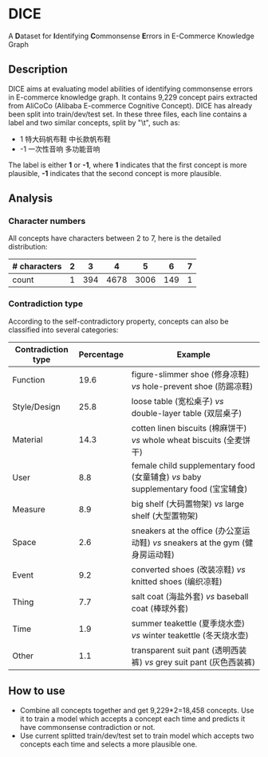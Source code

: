 # DICE
A **D**ataset for **I**dentifying **C**ommonsense **E**rrors in E-Commerce Knowledge Graph

## Description
DICE aims at evaluating model abilities of identifying commonsense errors in E-commerce knowledge graph. It contains 9,229 concept pairs extracted from AliCoCo (Alibaba E-commerce Cognitive Concept). DICE has already been split into train/dev/test set. In these three files,  each line contains a label and two similar concepts, split by "\t", such as:
- 1 特大码帆布鞋  中长款帆布鞋
- -1  一次性音响  多功能音响

The label is either **1** or **-1**, where **1** indicates that the first concept is more plausible, **-1** indicates that the second concept is more plausible. 

## Analysis
### Character numbers
All concepts have characters between 2 to 7, here is the detailed distribution:

| # characters    | 2   | 3    | 4   | 5   | 6   | 7   |
| ------------ | ---- | ------ | ---- | ------- | --------- | --------|  
| count | 1  |  394   | 4678   | 3006    |    149      | 1 |

### Contradiction type
According to the self-contradictory property, concepts can also be classified into several categories:

| Contradiction type | Percentage | Example |
|--- | --- | --- |
| Function | 19.6 | figure-slimmer shoe (修身凉鞋) *vs* hole-prevent shoe (防踢凉鞋) |
|		Style/Design | 25.8 | loose table (宽松桌子) *vs* double-layer table (双层桌子) |
|		Material | 14.3 | cotten linen biscuits (棉麻饼干) *vs* whole wheat biscuits (全麦饼干) |
|		User | 8.8 | female child supplementary food (女童辅食) *vs* baby supplementary food (宝宝辅食)  |
|		Measure | 8.9 | big shelf (大码置物架) *vs* large shelf (大型置物架) |
|		Space | 2.6 | sneakers at the office (办公室运动鞋) *vs* sneakers at the gym (健身房运动鞋) |
|		Event | 9.2 | converted shoes (改装凉鞋) *vs* knitted shoes (编织凉鞋) |
|		Thing | 7.7 | salt coat (海盐外套) *vs* baseball coat (棒球外套) |
|		Time | 1.9 | summer teakettle (夏季烧水壶) *vs* winter teakettle (冬天烧水壶) |
|		Other | 1.1 | transparent suit pant (透明西装裤) *vs* grey suit pant (灰色西装裤) |

## How to use
- Combine all concepts together and get 9,229\*2=18,458 concepts. Use it to train a model which accepts a concept each time and predicts it have commonsense contradiction or not.
- Use current splitted train/dev/test set to train model which accepts two concepts each time and selects a more plausible one.
